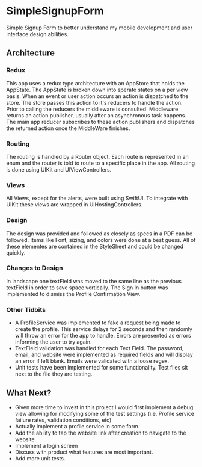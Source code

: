 # SimpleSignupForm
Simple Signup Form to better understand my mobile development and user interface design abilities.

## Architecture

### Redux
This app uses a redux type architecture with an AppStore that holds the AppState. The AppState is broken down into sperate states on a per view basis. When an event or user action occurs an action is dispatched to the store. The store passes this action to it's reducers to handle the action. Prior to calling the reducers the middleware is consulted. Middleware returns an action publisher, usually after an asynchronous task happens. The main app reducer subscribes to these action publishers and dispatches the returned action once the MiddleWare finishes.

### Routing
The routing is handled by a Router object. Each route is represented in an enum and the router is told to route to a specific place in the app. All routing is done using UIKit and UIViewControllers.

### Views
All Views, except for the alerts, were built using SwiftUI. To integrate with UIKit these views are wrapped in UIHostingControllers.

### Design
The design was provided and followed as closely as specs in a PDF can be followed. Items like Font, sizing, and colors were done at a best guess. All of these elementes are contained in the StyleSheet and could be changed quickly. 

### Changes to Design
In landscape one textField was moved to the same line as the previous textField in order to save space vertically. The Sign In button was implemented to dismiss the Profile Confirmation View.

### Other Tidbits

* A ProfileService was implemented to fake a request being made to create the profile. This service delays for 2 seconds and then randomly will throw an error for the app to handle. Errors are presented as errors informing the user to try again.
* TextField validation was handled for each Text Field. The password, email, and website were implemented as required fields and will display an error if left blank. Emails were validated with a loose regex.
* Unit tests have been implemented for some functionality. Test files sit next to the file they are testing.

## What Next?

* Given more time to invest in this project I would first implement a debug view allowing for modifying some of the test settings (i.e. Profile service failure rates, validation conditions, etc)
* Actually implement a profile service in some form.
* Add the ability to tap the website link after creation to navigate to the website.
* Implement a login screen
* Discuss with product what features are most important.
* Add more unit tests.  

 
